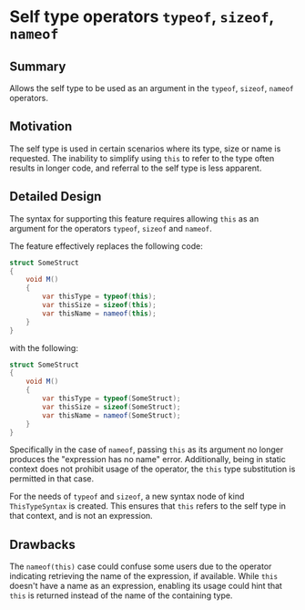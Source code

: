 # Self type operators `typeof`, `sizeof`, `nameof`

## Summary

Allows the self type to be used as an argument in the `typeof`, `sizeof`, `nameof` operators.

## Motivation

The self type is used in certain scenarios where its type, size or name is requested. The inability to simplify using `this` to refer to the type often results in longer code, and referral to the self type is less apparent.

## Detailed Design

The syntax for supporting this feature requires allowing `this` as an argument for the operators `typeof`, `sizeof` and `nameof`.

The feature effectively replaces the following code:
```csharp
struct SomeStruct
{
    void M()
    {
        var thisType = typeof(this);
        var thisSize = sizeof(this);
        var thisName = nameof(this);
    }
}
```

with the following:
```csharp
struct SomeStruct
{
    void M()
    {
        var thisType = typeof(SomeStruct);
        var thisSize = sizeof(SomeStruct);
        var thisName = nameof(SomeStruct);
    }
}
```

Specifically in the case of `nameof`, passing `this` as its argument no longer produces the "expression has no name" error. Additionally, being in static context does not prohibit usage of the operator, the `this` type substitution is permitted in that case.

For the needs of `typeof` and `sizeof`, a new syntax node of kind `ThisTypeSyntax` is created. This ensures that `this` refers to the self type in that context, and is not an expression.

## Drawbacks

The `nameof(this)` case could confuse some users due to the operator indicating retrieving the name of the expression, if available. While `this` doesn't have a name as an expression, enabling its usage could hint that `this` is returned instead of the name of the containing type.
